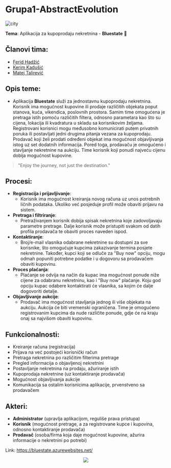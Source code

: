 # Grupa1-AbstractEvolution

![city](https://user-images.githubusercontent.com/44180058/55347935-43377600-54b6-11e9-8fba-78e23a609b2b.jpg)

**Tema**: Aplikacija za kupoprodaju nekretnina - **Bluestate** :house_with_garden:

## Članovi tima:
* [Ferid Hadžić](https://github.com/fhadzic)
* [Kerim Kadušić](https://github.com/kkadusic)
* [Matej Talirević](https://github.com/mtalirevic1)

## Opis teme:
- Aplikacija **Bluestate** služi za jednostavnu kupoprodaju nekretnina. Korisnik ima mogućnost kupovine ili prodaje različitih objekata poput stanova, kuća, vikendica, poslovnih prostora. Samim time omogućena je pretraga istih pomoću različitih filtera, odnosno parametara kao što su cijena, lokacija ili kvadratura u skladu sa korisnikovim željama. Registrovani korisnici mogu međusobno komunicirati putem privatnih poruka ili postavljati jedni drugima pitanja vezana za kupoprodaju. <br/>
Prodavač koji želi prodati određeni objekat ima mogućnost objavljivanja istog uz set dodatnih informacija. Pored toga, prodavaču je omogućeno i stavljanje nekretnine na aukciju. Time korisnik koji ponudi najveću cijenu dobija mogućnost kupovine.

>"Enjoy the journey, not just the destination."

## Procesi:
- **Registracija i prijavljivanje**:
    * Korisnik ima mogućnost kreiranja novog računa uz unos potrebnih ličnih podataka. Ukoliko već posjeduje profil može obaviti prijavu na sistem.
- **Pretraga i filtriranje**: 
    * Pretraživanjem korisnik dobija spisak nekretnina koje zadovoljavaju parametre pretrage. Dalje korisnik može pristupiti   svakom od datih profila prodavača te obaviti proces naveden ispod.
- **Kontaktiranje**: 
    * Broj/e-mail vlasnika odabrane nekretnine su dostupni za sve korisnike, što omogućuje kupcima zakazivanje termina posjete nekretnine. Također, kupci koji se odluče za "Buy now" opciju, mogu odmah popuniti potrebne podatke i u dogovoru sa prodavačem obaviti kupovinu. 
- **Proces plaćanja**:
    * Plaćanje se odvija na način da kupac ima mogućnost ponude niže cijene za odabranu nekretninu, kao i "Buy now" plaćanje. Koju god opciju kupac odabere kontaktirati će vlasnika, sa kojim će dalje dogovoriti detalje.
- **Objavljivanje aukcije**:
    * Prodavač ima mogućnost stavljanja jednog ili više objekata na aukciju. Aukcija će biti vremenski ograničena. Time je omogućeno registrovanim kupcima da nude različite ponude, gdje će na kraju onaj sa najvišom obaviti kupovinu.
       
## Funkcionalnosti:
- Kreiranje računa (registracija)
- Prijava na već postojeći korisnički račun
- Pretraga nekretnina po različitim filterima pretrage
- Pregled informacija o objavljenoj nekretnini
- Postavljanje nekretnina na prodaju, ažuriranje istih
- Kupoprodaja nekretnine (uz kontaktiranje prodavača)
- Mogućnost objavljivanja aukcije
- Komunikacija sa ostalim korisnicima aplikacije, prvenstveno sa prodavačem

## Akteri:
- **Administrator** (upravlja aplikacijom, reguliše prava pristupa)
- **Korisnik** (mogućnost pretrage, a za registrovane kupce i kupovina, odnosno kontaktiranje prodavača)
- **Prodavač** (osoba/firma koja daje mogućnost kupovine, ažurira informacije o nekretnini po potrebi)

Link: https://bluestate.azurewebsites.net/

<p align="center">
  <img src= "https://user-images.githubusercontent.com/44180058/55347963-59453680-54b6-11e9-9b31-2ca6f2e4b8c6.jpeg">
</p>
